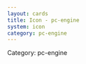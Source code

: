 ```yaml
---
layout: cards
title: Icon - pc-engine
system: icon
category: pc-engine
---
```

<div class="alert alert-secondary mb-4"><span class="i18n innerHTML-category">Category: </span><span class="i18n innerHTML-cat-pc-engine">pc-engine</span></div>
